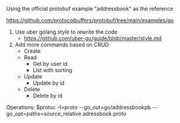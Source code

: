 Using the official protobuf example "addressbook" as the reference

https://github.com/protocolbuffers/protobuf/tree/main/examples/go

1. Use uber golang style to rewrite the code
    - https://github.com/uber-go/guide/blob/master/style.md
2. Add more commands based on CRUD
    - Create
    - Read
        - Get by user id
        - List with sorting
    - Update
        - Update by id
    - Delete
        - Delete by id

Operations:
$protoc -I=proto --go_out=go/addressbookpb --go_opt=paths=source_relative adressbook.proto